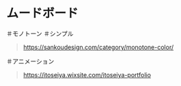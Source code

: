 # ムードボード

＃モノトーン
＃シンプル
> https://sankoudesign.com/category/monotone-color/

＃アニメーション
> https://itoseiya.wixsite.com/itoseiya-portfolio

